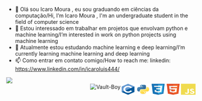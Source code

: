 - 👋 Olá sou Icaro Moura , eu sou graduando em ciências da computação/Hi, I’m Icaro Moura , I'm an undergraduate student in the field of computer science
- 👀 Estou interessado em trabalhar em projetos que envolvam python e machine learning/I’m interested in work on python projects using machine learning
- 🌱 Atualmente estou estudando machine learning e deep learning/I’m currently learning machine learning and deep learning
- 📫 Como entrar em contato comigo/How to reach me: linkedin: https://www.linkedin.com/in/icaroluis444/

<img align="left" img height="180em" src="https://github-readme-stats.vercel.app/api/top-langs/?username=icaroluis4&layout=compact&langs_count=7&theme=dracula"/>
<div style="display: inline_block"><br>
  <img align="right" alt="Rafa-Js" height="30" width="40" src="https://raw.githubusercontent.com/devicons/devicon/master/icons/javascript/javascript-plain.svg">
 <!--- <img align="center" alt="Rafa-Ts" height="30" width="40" src="https://raw.githubusercontent.com/devicons/devicon/master/icons/typescript/typescript-plain.svg">  --->
 <!--- <img align="right" alt="Rafa-React" height="30" width="40" src="https://raw.githubusercontent.com/devicons/devicon/master/icons/react/react-original.svg"> --->
  <img align="right" alt="Rafa-HTML" height="30" width="40" src="https://raw.githubusercontent.com/devicons/devicon/master/icons/html5/html5-original.svg">
  <img align="right" alt="Rafa-CSS" height="30" width="40" src="https://raw.githubusercontent.com/devicons/devicon/master/icons/css3/css3-original.svg">
  <img align="right" alt="Rafa-Python" height="30" width="40" src="https://raw.githubusercontent.com/devicons/devicon/master/icons/python/python-original.svg">
  <img align="right" alt="Rafa-Csharp" height="30" width="40" src="https://raw.githubusercontent.com/devicons/devicon/master/icons/c/c-original.svg">
  
</div>
 <img align="right" alt="Vault-Boy"  src="https://media.giphy.com/media/CWcebXJhflE64/giphy.gif">

<!---
icaroluis4/icaroluis4 is a ✨ special ✨ repository because its `README.md` (this file) appears on your GitHub profile.
You can click the Preview link to take a look at your changes.
--->
